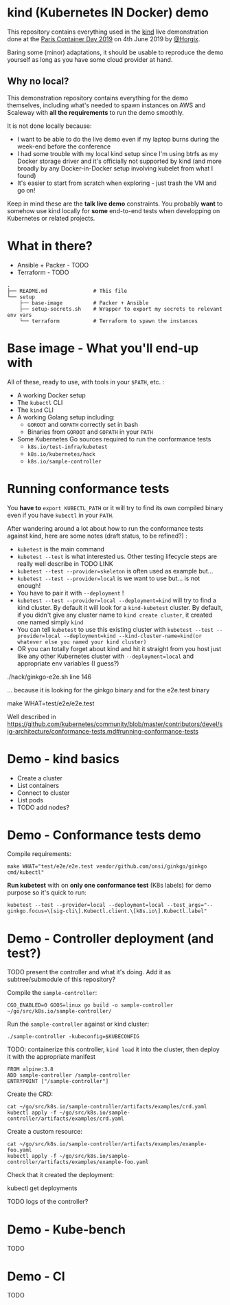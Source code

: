 # kind (Kubernetes IN Docker) demo

This repository contains everything used in the
[kind](https://kind.sigs.k8s.io/) live demonstration done at the [Paris
Container Day 2019](https://paris-container-day.fr/) on 4th June 2019 by
[@Horgix](https://github.com/horgix).

Baring some (minor) adaptations, it should be usable to reproduce the demo
yourself as long as you have some cloud provider at hand.

## Why no local?

This demonstration repository contains everything for the demo themselves,
including what's needed to spawn instances on AWS and Scaleway with **all the
requirements** to run the demo smoothly.

It is not done locally because:

- I want to be able to do the live demo even if my laptop burns during the
  week-end before the conference
- I had some trouble with my local kind setup since I'm using btrfs as my
  Docker storage driver and it's officially not supported by kind (and more
  broadly by any Docker-in-Docker setup involving kubelet from what I found)
- It's easier to start from scratch when exploring - just trash the VM and go
  on!

Keep in mind these are the **talk live demo** constraints. You probably
**want** to somehow use kind locally for **some** end-to-end tests when
developping on Kubernetes or related projects.

# What in there?

- Ansible + Packer - TODO
- Terraform - TODO

```
.
├── README.md               # This file
└── setup
    ├── base-image          # Packer + Ansible
    ├── setup-secrets.sh    # Wrapper to export my secrets to relevant env vars
    └── terraform           # Terraform to spawn the instances
```

# Base image - What you'll end-up with

All of these, ready to use, with tools in your `$PATH`, etc. :

- A working Docker setup
- The `kubectl` CLI
- The `kind` CLI
- A working Golang setup including:
    - `GOROOT` and `GOPATH` correctly set in bash
    - Binaries from `GOROOT` and `GOPATH` in your `PATH`
- Some Kubernetes Go sources required to run the conformance tests
    - `k8s.io/test-infra/kubetest`
    - `k8s.io/kubernetes/hack`
    - `k8s.io/sample-controller`

# Running conformance tests

You **have to** `export KUBECTL_PATH` or it will try to find its own compiled
binary even if you have `kubectl` in your `PATH`.

After wandering around a lot about how to run the conformance tests against
kind, here are some notes (draft status, to be refined?) :

- `kubetest` is the main command
- `kubetest --test` is what interested us. Other testing lifecycle steps are
  really well describe in TODO LINK
- `kubetest --test --provider=skeleton` is often used as example but...
- `kubetest --test --provider=local` is we want to use but... is not enough!
- You have to pair it with `--deployment` !
- `kubetest --test --provider=local --deployment=kind` will try to find a kind
  cluster. By default it will look for a `kind-kubetest` cluster. By default,
  if you didn't give any cluster name to `kind create cluster`, it created one
  named simply `kind`
- You can tell `kubetest` to use this existing cluster with `kubetest --test
  --provider=local --deployment=kind --kind-cluster-name=kind(or whatever else
  you named your kind cluster)`
- OR you can totally forget about kind and hit it straight from you host just
  like any other Kubernetes cluster with `--deployment=local` and appropriate
  env variables (I guess?)

./hack/ginkgo-e2e.sh
line 146

... because it is looking for the ginkgo binary and for the e2e.test binary

make WHAT=test/e2e/e2e.test

Well described in https://github.com/kubernetes/community/blob/master/contributors/devel/sig-architecture/conformance-tests.md#running-conformance-tests

# Demo - kind basics

- Create a cluster
- List containers
- Connect to cluster
- List pods
- TODO add nodes?

# Demo - Conformance tests demo

Compile requirements:

    make WHAT="test/e2e/e2e.test vendor/github.com/onsi/ginkgo/ginkgo cmd/kubectl"

**Run kubetest** with on **only one conformance test** (K8s labels) for demo
purpose so it's quick to run:

    kubetest --test --provider=local --deployment=local --test_args="--ginkgo.focus=\[sig-cli\].Kubectl.client.\[k8s.io\].Kubectl.label"

# Demo - Controller deployment (and test?)

TODO present the controller and what it's doing. Add it as subtree/submodule of
this repository?

Compile the `sample-controller`:

    CGO_ENABLED=0 GOOS=linux go build -o sample-controller ~/go/src/k8s.io/sample-controller/

Run the `sample-controller` against or kind cluster:

    ./sample-controller -kubeconfig=$KUBECONFIG

TODO: containerize this controller, `kind load` it into the cluster, then
deploy it with the appropriate manifest

    FROM alpine:3.8
    ADD sample-controller /sample-controller
    ENTRYPOINT ["/sample-controller"]

Create the CRD:

    cat ~/go/src/k8s.io/sample-controller/artifacts/examples/crd.yaml
    kubectl apply -f ~/go/src/k8s.io/sample-controller/artifacts/examples/crd.yaml

Create a custom resource:

    cat ~/go/src/k8s.io/sample-controller/artifacts/examples/example-foo.yaml
    kubectl apply -f ~/go/src/k8s.io/sample-controller/artifacts/examples/example-foo.yaml

Check that it created the deployment:

   kubectl get deployments 

TODO logs of the controller?

# Demo - Kube-bench

TODO

# Demo - CI

TODO
